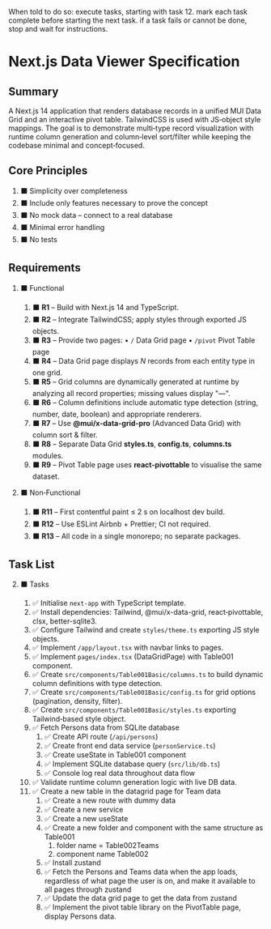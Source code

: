 <!-- filename: 001-createNextJsDataViewer-003.md -->

When told to do so:
execute tasks, starting with task 12.
mark each task complete before starting the next task.
if a task fails or cannot be done, stop and wait for instructions.

# Next.js Data Viewer Specification

## Summary

A Next.js 14 application that renders database records in a unified MUI Data Grid and an interactive pivot table. TailwindCSS is used with JS‑object style mappings. The goal is to demonstrate multi‑type record visualization with runtime column generation and column‑level sort/filter while keeping the codebase minimal and concept‑focused.

## Core Principles

1. ⬛ Simplicity over completeness
2. ⬛ Include only features necessary to prove the concept
3. ⬛ No mock data – connect to a real database
4. ⬛ Minimal error handling
5. ⬛ No tests

## Requirements

1. ⬛ Functional

   1. ⬛ **R1** – Build with Next.js 14 and TypeScript.
   2. ⬛ **R2** – Integrate TailwindCSS; apply styles through exported JS objects.
   3. ⬛ **R3** – Provide two pages:
      • `/` Data Grid page
      • `/pivot` Pivot Table page
   4. ⬛ **R4** – Data Grid page displays _N_ records from each entity type in one grid.
   5. ⬛ **R5** – Grid columns are dynamically generated at runtime by analyzing all record properties; missing values display "—".
   6. ⬛ **R6** – Column definitions include automatic type detection (string, number, date, boolean) and appropriate renderers.
   7. ⬛ **R7** – Use **@mui/x-data-grid-pro** (Advanced Data Grid) with column sort & filter.
   8. ⬛ **R8** – Separate Data Grid **styles.ts**, **config.ts**, **columns.ts** modules.
   9. ⬛ **R9** – Pivot Table page uses **react‑pivottable** to visualise the same dataset.

2. ⬛ Non‑Functional

   1. ⬛ **R11** – First contentful paint ≤ 2 s on localhost dev build.
   2. ⬛ **R12** – Use ESLint Airbnb + Prettier; CI not required.
   3. ⬛ **R13** – All code in a single monorepo; no separate packages.

## Task List

2. ⬛ Tasks

   1. ✅ Initialise `next-app` with TypeScript template.
   2. ✅ Install dependencies: Tailwind, @mui/x-data-grid, react‑pivottable, clsx, better-sqlite3.
   3. ✅ Configure Tailwind and create `styles/theme.ts` exporting JS style objects.
   4. ✅ Implement `/app/layout.tsx` with navbar links to pages.
   5. ✅ Implement `pages/index.tsx` (DataGridPage) with Table001 component.
   6. ✅ Create `src/components/Table001Basic/columns.ts` to build dynamic column definitions with type detection.
   7. ✅ Create `src/components/Table001Basic/config.ts` for grid options (pagination, density, filter).
   8. ✅ Create `src/components/Table001Basic/styles.ts` exporting Tailwind‑based style object.
   9. ✅ Fetch Persons data from SQLite database
      1. ✅ Create API route (`/api/persons`)
      2. ✅ Create front end data service (`personService.ts`)
      3. ✅ Create useState in Table001 component
      4. ✅ Implement SQLite database query (`src/lib/db.ts`)
      5. ✅ Console log real data throughout data flow
   10. ✅ Validate runtime column generation logic with live DB data.
   11. ✅ Create a new table in the datagrid page for Team data
       1. ✅ Create a new route with dummy data
       2. ✅ Create a new service
       3. ✅ Create a new useState
       4. ✅ Create a new folder and component with the same structure as Table001
          1. folder name = Table002Teams
          2. component name Table002
       5. ✅ Install zustand
       6. ✅ Fetch the Persons and Teams data when the app loads, regardless of what page the user is on, and make it available to all pages through zustand
       7. ✅ Update the data grid page to get the data from zustand
       8. ✅ Implement the pivot table library on the PivotTable page, display Persons data.
